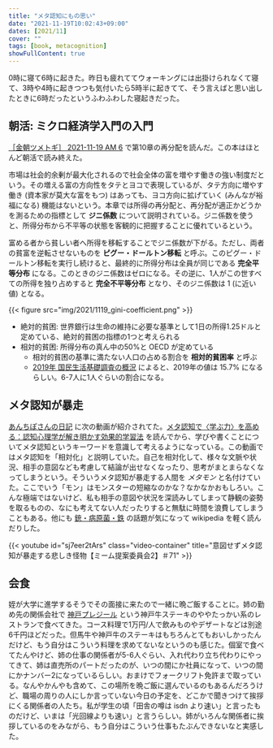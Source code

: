 ```yaml
---
title: "メタ認知にもの思い"
date: "2021-11-19T10:02:43+09:00"
dates: [2021/11]
cover: ""
tags: [book, metacognition]
showFullContent: true
---
```


0時に寝て6時に起きた。昨日も疲れててウォーキングには出掛けられなくて寝て、3時や4時に起きつつも気付いたら5時半に起きてて、そう言えばと思い出したときに6時だったというふわふわした寝起きだった。

## 朝活: ミクロ経済学入門の入門

[［金朝ツメトギ］ 2021-11-19 AM 6](https://www.youtube.com/watch?v=g9-KQ76QmtI) で第10章の再分配を読んだ。この本はほとんど朝活で読み終えた。

市場は社会的余剰が最大化されるので社会全体の富を増やす働きの強い制度だという。その増える富の方向性をタテとヨコで表現しているが、タテ方向に増やす働き (資本家が莫大な富をもつ) はあっても、ヨコ方向に拡げていく (みんなが裕福になる) 機能はないという。本章では所得の再分配と、再分配が適正かどうかを測るための指標として **ジニ係数** について説明されている。ジニ係数を使うと、所得分布から不平等の状態を客観的に把握することに優れているという。

富める者から貧しい者へ所得を移転することでジニ係数が下がる。ただし、両者の貧富を逆転させないものを **ピグー・ドールトン移転** と呼ぶ。このピグー・ドールトン移転を実行し続けると、最終的に所得分布は全員が同じである **完全平等分布** になる。このときのジニ係数はゼロになる。その逆に、1人がこの世すべての所得を独り占めすると **完全不平等分布** となり、そのジニ係数は 1 (に近い値) となる。

{{< figure src="img/2021/1119_gini-coefficient.png" >}}

* 絶対的貧困: 世界銀行は生命の維持に必要な基準として1日の所得1.25ドルと定めている、絶対的貧困の指標の1つと考えられる
* 相対的貧困: 所得分布の真ん中の50%と OECD が定めている
  * 相対的貧困の基準に満たない人口の占める割合を **相対的貧困率** と呼ぶ
  * [2019年 国民生活基礎調査の概況](https://www.mhlw.go.jp/toukei/saikin/hw/k-tyosa/k-tyosa19/dl/03.pdf) によると、2019年の値は 15.7% になるらしい。6-7人に1人ぐらいの割合になる。

## メタ認知が暴走

[あんちぽさんの日記](https://kentarokuribayashi.com/journal/2021/11/18/2021%e5%b9%b411%e6%9c%8818%e6%97%a5) に次の動画が紹介されてた。[メタ認知で〈学ぶ力〉を高める：認知心理学が解き明かす効果的学習法](https://note.com/t2y1979/n/n4713058f48ce) を読んでから、学びや書くことについてメタ認知というキーワードを意識して考えるようになっている。この動画ではメタ認知を「相対化」と説明していた。自己を相対化して、様々な文脈や状況、相手の意図なども考慮して結論が出せなくなったり、思考がまとまらなくなってしまうという。そういうメタ認知が暴走する人間を *メタモン* と名付けていた。ここでいう「モン」はモンスターの短縮なのかな？なかなかおもしろい。こんな極端ではないけど、私も相手の意図や状況を深読みしてしまって静観の姿勢を取るものの、なにも考えてない人だったりすると無駄に時間を浪費してしまうこともある。他にも [銃・病原菌・鉄](https://ja.wikipedia.org/wiki/%E9%8A%83%E3%83%BB%E7%97%85%E5%8E%9F%E8%8F%8C%E3%83%BB%E9%89%84) の話題が気になって wikipedia を軽く読んだりした。

{{< youtube id="sj7eer2tArs" class="video-container" title="意図せずメタ認知が暴走する悲しき怪物【ミーム提案委員会2】＃71" >}}

## 会食

姪が大学に進学するそうでその面接に来たので一緒に晩ご飯することに。姉の勤め先の関係会社で [神戸プレジール](https://kobe-plaisir.jp/) という神戸牛ステーキのややたっかい系のレストランで食べてきた。コース料理で1万円/人で飲みものやデザートなどは別途6千円ほどだった。但馬牛や神戸牛のステーキはもちろんとてもおいしかったんだけど、もう自分はこういう料理を求めてないなというのも感じた。個室で食べてたんやけど、姉の仕事の関係者が5-6人ぐらい、入れ代わり立ち代わりにやってきて、姉は直売所のパートだったのが、いつの間にか社員になって、いつの間にかナンバー2になっているらしい。おまけでフォークリフト免許まで取っている。なんやかんやも含めて、この場所を晩ご飯に選んでいるのもあるんだろうけど、職場の周りの人にしか言っていない今日の予定を、どこかで聞きつけて挨拶にくる関係者の人たち。私が学生の頃「田舎の噂は isdn より速い」と言ったものだけど、いまは「光回線よりも速い」と言うらしい。姉がいろんな関係者に挨拶しているのをみながら、もう自分はこういう仕事もたぶんできないなと実感した。
